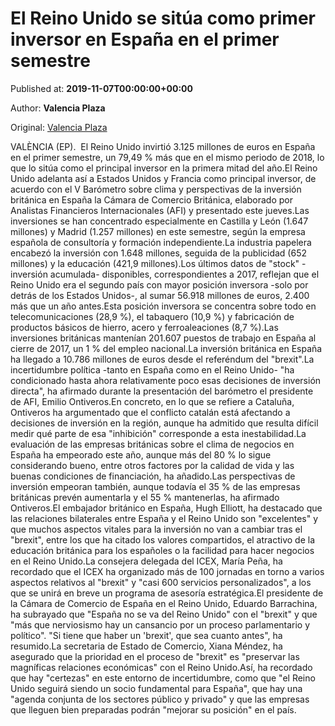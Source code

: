 
# El Reino Unido se sitúa como primer inversor en España en el primer semestre

Published at: **2019-11-07T00:00:00+00:00**

Author: **Valencia Plaza**

Original: [Valencia Plaza](https://valenciaplaza.com/el-reino-unido-se-situa-como-primer-inversor-en-espana-en-el-primer-semestre)

VALÈNCIA (EP).  El Reino Unido invirtió 3.125 millones de euros en España en el primer semestre, un 79,49 % más que en el mismo periodo de 2018, lo que lo sitúa como el principal inversor en la primera mitad del año.El Reino Unido adelanta así a Estados Unidos y Francia como principal inversor, de acuerdo con el V Barómetro sobre clima y perspectivas de la inversión británica en España la Cámara de Comercio Británica, elaborado por Analistas Financieros Internacionales (AFI) y presentado este jueves.Las inversiones se han concentrado especialmente en Castilla y León (1.647 millones) y Madrid (1.257 millones) en este semestre, según la empresa española de consultoría y formación independiente.La industria papelera encabezó la inversión con 1.648 millones, seguida de la publicidad (652 millones) y la educación (421,9 millones).Los últimos datos de "stock" -inversión acumulada- disponibles, correspondientes a 2017, reflejan que el Reino Unido era el segundo país con mayor posición inversora -solo por detrás de los Estados Unidos-, al sumar 56.918 millones de euros, 2.400 más que un año antes.Esta posición inversora se concentra sobre todo en telecomunicaciones (28,9 %), el tabaquero (10,9 %) y fabricación de productos básicos de hierro, acero y ferroaleaciones (8,7 %).Las inversiones británicas mantenían 201.607 puestos de trabajo en España al cierre de 2017, un 1 % del empleo nacional.La inversión británica en España ha llegado a 10.786 millones de euros desde el referéndum del "brexit".La incertidumbre política -tanto en España como en el Reino Unido- "ha condicionado hasta ahora relativamente poco esas decisiones de inversión directa", ha afirmado durante la presentación del barómetro el presidente de AFI, Emilio Ontiveros.En concreto, en lo que se refiere a Cataluña, Ontiveros ha argumentado que el conflicto catalán está afectando a decisiones de inversión en la región, aunque ha admitido que resulta difícil medir qué parte de esa "inhibición" corresponde a esta inestabilidad.La evaluación de las empresas británicas sobre el clima de negocios en España ha empeorado este año, aunque más del 80 % lo sigue considerando bueno, entre otros factores por la calidad de vida y las buenas condiciones de financiación, ha añadido.Las perspectivas de inversión empeoran también, aunque todavía el 35 % de las empresas británicas prevén aumentarla y el 55 % mantenerlas, ha afirmado Ontiveros.El embajador británico en España, Hugh Elliott, ha destacado que las relaciones bilaterales entre España y el Reino Unido son "excelentes" y que muchos aspectos vitales para la inversión no van a cambiar tras el "brexit", entre los que ha citado los valores compartidos, el atractivo de la educación británica para los españoles o la facilidad para hacer negocios en el Reino Unido.La consejera delegada del ICEX, María Peña, ha recordado que el ICEX ha organizado más de 100 jornadas en torno a varios aspectos relativos al "brexit" y "casi 600 servicios personalizados", a los que se unirá en breve un programa de asesoría estratégica.El presidente de la Cámara de Comercio de España en el Reino Unido, Eduardo Barrachina, ha subrayado que "España no se va del Reino Unido" con el "brexit" y que "más que nerviosismo hay un cansancio por un proceso parlamentario y político". "Si tiene que haber un 'brexit', que sea cuanto antes", ha resumido.La secretaria de Estado de Comercio, Xiana Méndez, ha asegurado que la prioridad en el proceso de "brexit" es "preservar las magníficas relaciones económicas" con el Reino Unido.Así, ha recordado que hay "certezas" en este entorno de incertidumbre, como que "el Reino Unido seguirá siendo un socio fundamental para España", que hay una "agenda conjunta de los sectores público y privado" y que las empresas que lleguen bien preparadas podrán "mejorar su posición" en el país.
